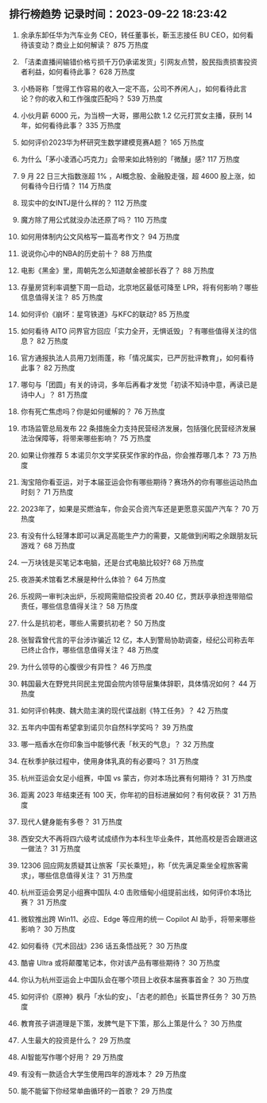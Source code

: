 
## 排行榜趋势 记录时间：2023-09-22 18:23:42
  
  1. 余承东卸任华为汽车业务 CEO，转任董事长，靳玉志接任 BU CEO，如何看待该变动？商业上如何解读？ 875 万热度
    
  2. 「洁柔直播间输错价格亏损千万仍承诺发货」引网友点赞，股民指责损害投资者利益，如何看待此事？ 628 万热度
    
  3. 小杨哥称「觉得工作容易的收入一定不高，公司不养闲人」，如何看待此言论？你的收入和工作强度匹配吗？ 539 万热度
    
  4. 小伙月薪 6000 元，为当榜一大哥，挪用公款 1.2 亿元打赏女主播，获刑 14 年，如何看待此事？ 335 万热度
    
  5. 如何评价2023华为杯研究生数学建模竞赛A题？ 165 万热度
    
  6. 为什么「茅小凌酒心巧克力」会带来如此特别的「微醺」感? 117 万热度
    
  7. 9 月 22 日三大指数涨超 1% ，AI概念股、金融股走强，超 4600 股上涨，如何看待今日行情？ 114 万热度
    
  8. 现实中的女INTJ是什么样的？ 112 万热度
    
  9. 魔方除了用公式就没办法还原了吗？ 110 万热度
    
  10. 如何用体制内公文风格写一篇高考作文？ 94 万热度
    
  11. 说说你心中的NBA的历史前十？ 88 万热度
    
  12. 电影《黑金》里，周朝先怎么知道献金被部长吞了？ 88 万热度
    
  13. 存量房贷利率调整下周一启动，北京地区最低可降至 LPR，将有何影响？哪些信息值得关注？ 85 万热度
    
  14. 如何评价《崩坏：星穹铁道》与KFC的联动? 85 万热度
    
  15. 如何看待 AITO 问界官方回应「实力全开，无惧诋毁」？有哪些值得关注的信息？ 82 万热度
    
  16. 官方通报执法人员用刀划雨蓬，称「情况属实，已严厉批评教育」，如何看待此事？ 82 万热度
    
  17. 哪句与「团圆」有关的诗词，多年后再看才发觉「初读不知诗中意，再读已是诗中人」？ 81 万热度
    
  18. 你有死亡焦虑吗？你是如何缓解的？ 76 万热度
    
  19. 市场监管总局发布 22 条措施全力支持民营经济发展，包括强化民营经济发展法治保障等，将带来哪些影响？ 75 万热度
    
  20. 如果让你推荐 5 本诺贝尔文学奖获奖作家的作品，你会推荐哪几本？ 73 万热度
    
  21. 淘宝陪你看亚运，对于本届亚运会你有哪些期待？赛场外的你有哪些运动热血时刻？ 71 万热度
    
  22. 2023年了，如果是买燃油车，你会买合资汽车还是更愿意买国产汽车？ 70 万热度
    
  23. 有没有什么轻薄本即可以满足高能生产力的需要，又能做到闲暇之余跟朋友玩游戏？ 68 万热度
    
  24. 一万块钱是买笔记本电脑，还是台式电脑比较好? 68 万热度
    
  25. 夜游美术馆看艺术展是种什么体验？ 64 万热度
    
  26. 乐视网一审判决出炉，乐视网需赔偿投资者 20.40 亿，贾跃亭承担连带赔偿责任，哪些信息值得关注？ 58 万热度
    
  27. 什么是抗初老，哪些人需要抗初老？ 50 万热度
    
  28. 张智霖曾代言的平台涉诈骗近 12 亿，本人到警局协助调查，经纪公司称去年已终止合作，哪些信息值得关注？ 48 万热度
    
  29. 为什么领导的心腹很少有异性？ 46 万热度
    
  30. 韩国最大在野党共同民主党国会院内领导层集体辞职，具体情况如何？ 44 万热度
    
  31. 如何评价韩庚、魏大勋主演的现代谍战剧《特工任务》？ 42 万热度
    
  32. 五年内中国有希望拿到诺贝尔自然科学奖吗？ 39 万热度
    
  33. 哪一瓶香水在你印象当中能够代表「秋天的气息」？ 32 万热度
    
  34. 在秋季护肤过程中，使用身体乳真的有必要吗？ 31 万热度
    
  35. 杭州亚运会女足小组赛，中国 vs 蒙古，你对本场比赛有何期待？ 31 万热度
    
  36. 距离 2023 年结束还有 100 天，你年初的目标进展如何？有何收获？ 31 万热度
    
  37. 现代人健身能有多卷？ 31 万热度
    
  38. 西安交大不再将四六级考试成绩作为本科生毕业条件，其他高校是否会跟进这一做法？ 31 万热度
    
  39. 12306 回应网友质疑其让旅客「买长乘短」，称「优先满足乘坐全程旅客需求」，哪些信息值得关注？ 31 万热度
    
  40. 杭州亚运会男足小组赛中国队 4:0 击败缅甸小组提前出线，如何评价本场比赛？ 31 万热度
    
  41. 微软推出跨 Win11、必应、Edge 等应用的统一 Copilot AI 助手，将带来哪些影响？ 30 万热度
    
  42. 如何看待《咒术回战》236 话五条悟战死？ 30 万热度
    
  43. 酷睿 Ultra 或将颠覆笔记本，你对该产品有哪些期待？ 30 万热度
    
  44. 你认为杭州亚运会上中国队会在哪个项目上收获本届赛事首金？ 30 万热度
    
  45. 如何评价《原神》枫丹「水仙的安」、「古老的颜色」长篇世界任务？ 30 万热度
    
  46. 教育孩子讲道理是下策，发脾气是下下策，那么上策是什么？ 30 万热度
    
  47. 人生最大的投资是什么？ 29 万热度
    
  48. AI智能写作哪个好用？ 29 万热度
    
  49. 有没有一款适合大学生使用四年的游戏本？ 29 万热度
    
  50. 能不能留下你经常单曲循环的一首歌？ 29 万热度
    